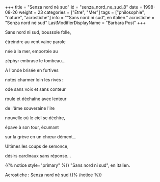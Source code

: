 +++
title = "Senza nord nè sud"
id = "senza_nord_ne_sud_8"
date = 1998-08-26
weight = 23
categories = ["Etre", "Mer"]
tags = ["philosophie", "nature", "acrostiche"]
info = "\"Sans nord ni sud\", en italien."
acrostiche = "Senza nord nè sud"
LastModifierDisplayName = "Barbara Post"
+++

Sans nord ni sud, boussole folle,

étreindre au vent vaine parole

née à la mer, emportée au

zéphyr embrase le tombeau...

A l'onde brisée en furtives

notes charmer loin les rives :

ode sans voix et sans conteur

roule et déchaîne avec lenteur

de l'âme souveraine l'ire

nouvelle où le ciel se déchire,

épave à son tour, écumant

sur la grève en un chœur dément...

Ultimes les coups de semonce,

désirs cardinaux sans réponse...

{{% notice style="primary" %}}
\"Sans nord ni sud\", en italien.

Acrostiche : Senza nord nè sud
{{% /notice %}}
